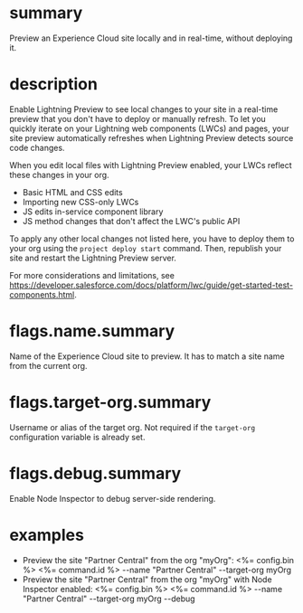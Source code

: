 # summary

Preview an Experience Cloud site locally and in real-time, without deploying it.

# description

Enable Lightning Preview to see local changes to your site in a real-time preview that you don't have to deploy or manually refresh. To let you quickly iterate on your Lightning web components (LWCs) and pages, your site preview automatically refreshes when Lightning Preview detects source code changes.

When you edit local files with Lightning Preview enabled, your LWCs reflect these changes in your org.

- Basic HTML and CSS edits
- Importing new CSS-only LWCs
- JS edits in-service component library
- JS method changes that don't affect the LWC's public API

To apply any other local changes not listed here, you have to deploy them to your org using the `project deploy start` command. Then, republish your site and restart the Lightning Preview server.

For more considerations and limitations, see https://developer.salesforce.com/docs/platform/lwc/guide/get-started-test-components.html.

# flags.name.summary

Name of the Experience Cloud site to preview. It has to match a site name from the current org.

# flags.target-org.summary

Username or alias of the target org. Not required if the `target-org` configuration variable is already set.

# flags.debug.summary

Enable Node Inspector to debug server-side rendering.

# examples

- Preview the site "Partner Central" from the org "myOrg":
  <%= config.bin %> <%= command.id %> --name "Partner Central" --target-org myOrg
- Preview the site "Partner Central" from the org "myOrg" with Node Inspector enabled:
  <%= config.bin %> <%= command.id %> --name "Partner Central" --target-org myOrg --debug
